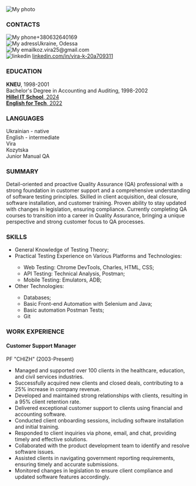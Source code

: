 <!DOCTYPE html>
<html lang="en">
<head>
  <meta charset="UTF-8">
  <title>Kozytska Vira</title>
  <link rel="stylesheet" type="text/css" href="style.css">
  <link rel="preconnect" href="https://fonts.googleapis.com">
  <link rel="preconnect" href="https://fonts.gstatic.com" crossorigin>
  <link href="https://fonts.googleapis.com/css2?family=Quicksand:wght@300..700&family=Reddit+Sans+Condensed:wght@200..900&family=Reddit+Sans:ital,wght@0,200..900;1,200..900&display=swap" rel="stylesheet">
</head>
<body>
  <main>
    <section class="about">
      <img class="photo" src="https://i.ibb.co/wYxgzV2/photo.jpg" alt="My photo"/>
      <div class="contact_content">
        <div class="contact_chapter">
          <h3>CONTACTS</h3>
          <div class="label_name"><img class="imageIcon" src="https://cdn-icons-png.flaticon.com/128/8300/8300086.png" alt="My phone"/>+380632640169</div>
          <div class="label_name"><img class="imageIcon" src="https://cdn-icons-png.flaticon.com/512/10890/10890645.png" alt="My adress"/>Ukraine, Odessa</div>
          <div class="label_name"><img class="imageIcon" src="https://cdn-icons-png.flaticon.com/512/542/542689.png" alt="My email"/>koz.vira25@gmail.com</div>
          <div class="label_name">
            <img class="imageIcon" src="https://cdn-icons-png.flaticon.com/512/3128/3128219.png" alt="linkedin"/>
            <a href="https://www.linkedin.com/in/vira-k-20a709311">linkedin.com/in/vira-k-20a709311</a>
          </div>
        </div>
        <div class="about_chapter">
          <div class="label_name">
            <h3>EDUCATION</h3>
            <div class="school"><strong>KNEU</strong>, 1998-2001</div>
            <div class="school">Bachelor's Degree in Accounting and Auditing, 1998-2002</div>
            <a href="https://ibb.co/LpzXFLz" target="_blank">
            <div class="school"><strong>Hillel IT School</strong>, 2024</div>
            </a>
            <a href="https://ibb.co/C8tWW3g" target="_blank">
              <div class="school"><strong>English for Tech</strong>, 2022</div>
            </a>
          </div>  
        </div>
        <div class="about_chapter">
          <div class="label_name">
            <h3>LANGUAGES</h3>
            <div class="speaking">Ukrainian - native</div>
            <div class="speaking">English - intermediate</div>
          </div>
        </div>
       </div> 
      </section>
      <section class="details">
        <div class="fio_title">
          <div class="fio">
            <div class="first">Vira</div>
            <div class="last">Kozytska</div>
          </div>
          <div>Junior Manual QA</div>
        </div>
        <div class="content">
         <div class="summary_section"> 
          <h3>SUMMARY</h3>
          <div>
            Detail-oriented and proactive Quality Assurance (QA) professional with a strong foundation in customer support and a comprehensive understanding of software testing principles. Skilled in client acquisition, deal closure, software installation, and customer training. Proven ability to stay updated with changes in legislation, ensuring compliance. Currently completing QA courses to transition into a career in Quality Assurance, bringing a unique perspective and strong customer focus to QA processes.
          </div>
      </div>
      <div>
        <h3>SKILLS</h3>
        <ul>
          <li>General Knowledge of Testing Theory;</li>
          <li>Practical Testing Experience on Various Platforms and Technologies:</li>
          <ul>
            <li>Web Testing: Chrome DevTools, Charles, HTML, CSS;</li>
            <li>API Testing: Technical Analysis, Postman;</li>
            <li>Mobile Testing: Emulators, ADB;</li>
          </ul>  
          <li>Other Technologies:</li>
          <ul>             
            <li>Databases;</li>
            <li>Basic Front-end Automation with Selenium and Java;</li>
            <li>Basic automation Postman Tests;</li>   
            <li>Git</li>
          </ul>
        </ul>  
      </div>
      <div class="working_section">
        <div>
          <h3>WORK EXPERIENCE</h3>
          <h4 class="working">Customer Support Manager</h4>
          <p class="working">PF "CHIZH" (2003-Present)</p>
        </div>
        <ul>
          <li>Managed and supported over 100 clients in the healthcare, education, and civil services industries.</li>
          <li>Successfully acquired new clients and closed deals, contributing to a 25% increase in company revenue.</li>
          <li>Developed and maintained strong relationships with clients, resulting in a 95% client retention rate.</li>
          <li>Delivered exceptional customer support to clients using financial and accounting software.</li>
          <li>Conducted client onboarding sessions, including software installation and initial training.</li>
          <li>Responded to client inquiries via phone, email, and chat, providing timely and effective solutions.</li>
          <li>Collaborated with the product development team to identify and resolve software issues.</li>
          <li>Assisted clients in navigating government reporting requirements, ensuring timely and accurate submissions.</li>
          <li>Monitored changes in legislation to ensure client compliance and updated software features accordingly.</li>
        </ul>
      </div>
    </div>      
  </section>
</main>
</body>
</html>